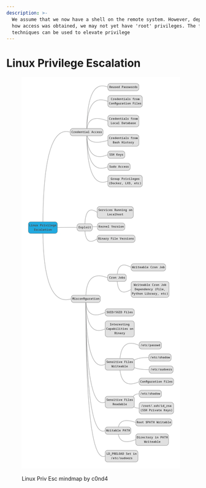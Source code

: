 ```yaml
---
description: >-
  We assume that we now have a shell on the remote system. However, depending on
  how access was obtained, we may not yet have 'root' privileges. The following
  techniques can be used to elevate privilege
---
```


# Linux Privilege Escalation

<figure><img src="../.gitbook/assets/image (2) (1).png" alt=""><figcaption><p>Linux Priv Esc mindmap by c0nd4</p></figcaption></figure>
